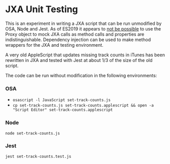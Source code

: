 # JXA Unit Testing

This is an experiment in writing a JXA script that can be run unmodified by OSA, Node and Jest. As of ES2019 it appears to [not be possible](https://stackoverflow.com/questions/56592950/mocking-jxa-calls-with-the-proxy-object) to use the Proxy object to mock JXA calls as method calls and properties are indistinguishable. Dependency injection can be used to make method wrappers for the JXA and testing environment. 

A very old AppleScript that updates missing track counts in iTunes has been rewritten in JXA and tested with Jest at about 1/3 of the size of the old script.

The code can be run without modification in the following environments:

### OSA

- `osascript -l JavaScript set-track-counts.js`
- `cp set-track-counts.js set-track-counts.applescript && open -a "Script Editor" set-track-counts.applescript`

### Node

`node set-track-counts.js`

### Jest

`jest set-track-counts.test.js`
